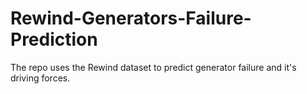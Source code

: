 # Rewind-Generators-Failure-Prediction
The repo uses the Rewind dataset to predict generator failure and it's driving forces.
